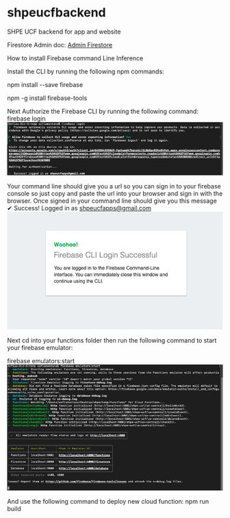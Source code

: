 # shpeucfbackend
SHPE UCF backend for app and website

Firestore Admin doc: [Admin Firestore](https://firebase.google.com/docs/reference/admin/node/admin.firestore)

How to install Firebase command Line Inference 

Install the CLI by running the following npm commands:

npm install --save firebase

npm -g install firebase-tools

Next Authorize the Firebase CLI by running the following command:
firebase login
![loginPic](https://github.com/SHPEUCF/shpeucfbackend/blob/master/assets/signIn.png)

Your command line should give you a url so you can sign in to your firebase console so just copy and paste the url into your browser and sign in with the browser.
Once signed in your command line should give you this message
✔  Success! Logged in as shpeucfapps@gmail.com
![finishedLogin](https://github.com/SHPEUCF/shpeucfbackend/blob/master/assets/onlineFirebase.png)

Next cd into your functions folder then run the following command to start your firebase emulator:

firebase emulators:start
![emulator](https://github.com/SHPEUCF/shpeucfbackend/blob/master/assets/emulatorFirebase.png)

And use the following command to deploy new cloud function: 
npm run build

